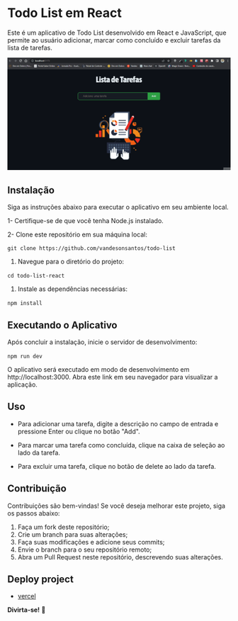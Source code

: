 # Todo List em React 

Este é um aplicativo de Todo List desenvolvido em React e JavaScript, que permite ao usuário adicionar, marcar como concluído e excluir tarefas da lista de tarefas.

[<img src="./src/image/tela-readme.gif">](https://todo-list-three-xi.vercel.app/) 
 

## Instalação

Siga as instruções abaixo para executar o aplicativo em seu ambiente local.

1- Certifique-se de que você tenha Node.js instalado.

2- Clone este repositório em sua máquina local:

```
git clone https://github.com/vandesonsantos/todo-list
```

1. Navegue para o diretório do projeto:

```cd todo-list-react```

1. Instale as dependências necessárias:

```npm install```


## Executando o Aplicativo

Após concluir a instalação, inicie o servidor de desenvolvimento:

```npm run dev```

O aplicativo será executado em modo de desenvolvimento em http://localhost:3000. Abra este link em seu navegador para visualizar a aplicação.


## Uso

- Para adicionar uma tarefa, digite a descrição no campo de entrada e pressione Enter ou clique no botão "Add".

- Para marcar uma tarefa como concluída, clique na caixa de seleção ao lado da tarefa.

- Para excluir uma tarefa, clique no botão de delete ao lado da tarefa.


## Contribuição

Contribuições são bem-vindas! Se você deseja melhorar este projeto, siga os passos abaixo:

1. Faça um fork deste repositório;
2. Crie um branch para suas alterações;
3. Faça suas modificações e adicione seus commits;
4. Envie o branch para o seu repositório remoto;
5. Abra um Pull Request neste repositório, descrevendo suas alterações.


## Deploy project

- [vercel](https://todo-list-three-xi.vercel.app/)



**Divirta-se!** 🚀
